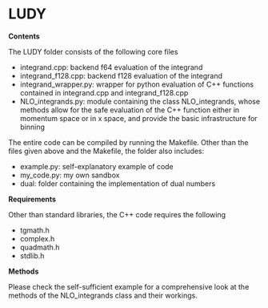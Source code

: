 # LUDY

**Contents**

The LUDY folder consists of the following core files
- integrand.cpp: backend f64 evaluation of the integrand
- integrand_f128.cpp: backend f128 evaluation of the integrand
- integrand_wrapper.py: wrapper for python evaluation of C++ functions contained in integrand.cpp and integrand_f128.cpp
- NLO_integrands.py: module containing the class NLO_integrands, whose methods allow for the safe evaluation of the C++ function either in momentum space or in x space, and provide the basic infrastructure for binning

The entire code can be compiled by running the Makefile. Other than the files given above and the Makefile, the folder also includes:
- example.py: self-explanatory example of code
- my_code.py: my own sandbox
- dual: folder containing the implementation of dual numbers

**Requirements**

Other than standard libraries, the C++ code requires the following
- tgmath.h
- complex.h
- quadmath.h
- stdlib.h

**Methods**

Please check the self-sufficient example for a comprehensive look at the methods of the NLO_integrands class and their workings.

